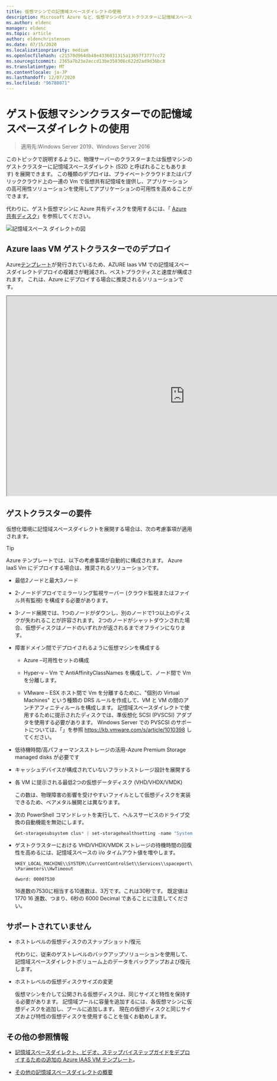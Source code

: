 ```yaml
---
title: 仮想マシンでの記憶域スペースダイレクトの使用
description: Microsoft Azure など、仮想マシンのゲストクラスターに記憶域スペースダイレクトを展開する方法。
ms.author: eldenc
manager: eldenc
ms.topic: article
author: eldenchristensen
ms.date: 07/15/2020
ms.localizationpriority: medium
ms.openlocfilehash: c21570d964db48e4336031315a13657f3777cc72
ms.sourcegitcommit: 2365a7b23e2eccd13be350306c622d2ad9d36bc8
ms.translationtype: MT
ms.contentlocale: ja-JP
ms.lasthandoff: 12/07/2020
ms.locfileid: "96788071"
---
```

# <a name="using-storage-spaces-direct-in-guest-virtual-machine-clusters"></a>ゲスト仮想マシンクラスターでの記憶域スペースダイレクトの使用

> 適用先:Windows Server 2019、Windows Server 2016

このトピックで説明するように、物理サーバーのクラスターまたは仮想マシンのゲストクラスターに記憶域スペースダイレクト (S2D と呼ばれることもあります) を展開できます。 この種類のデプロイは、プライベートクラウドまたはパブリッククラウド上の一連の Vm で仮想共有記憶域を提供し、アプリケーションの高可用性ソリューションを使用してアプリケーションの可用性を高めることができます。

代わりに、ゲスト仮想マシンに Azure 共有ディスクを使用するには、「 [Azure 共有ディスク](/azure/virtual-machines/windows/disks-shared)」を参照してください。

![記憶域スペース ダイレクトの図](media/storage-spaces-direct-in-vm/storage-spaces-direct-in-vm.png)

## <a name="deploying-in-azure-iaas-vm-guest-clusters"></a>Azure Iaas VM ゲストクラスターでのデプロイ

Azure[テンプレート](https://github.com/robotechredmond/301-storage-spaces-direct-md)が発行されているため、AZURE Iaas VM での記憶域スペースダイレクトデプロイの複雑さが軽減され、ベストプラクティスと速度が構成されます。 これは、Azure にデプロイする場合に推奨されるソリューションです。

<iframe src="https://channel9.msdn.com/Series/Microsoft-Hybrid-Cloud-Best-Practices-for-IT-Pros/Step-by-Step-Deploy-Windows-Server-2016-Storage-Spaces-Direct-S2D-Cluster-in-Microsoft-Azure/player" width="960" height="540" allowfullscreen></iframe>

## <a name="requirements-for-guest-clusters"></a>ゲストクラスターの要件

仮想化環境に記憶域スペースダイレクトを展開する場合は、次の考慮事項が適用されます。

> [!TIP]
> Azure テンプレートでは、以下の考慮事項が自動的に構成されます。 Azure IaaS Vm にデプロイする場合は、推奨されるソリューションです。

- 最低2ノードと最大3ノード

- 2-ノードデプロイでミラーリング監視サーバー (クラウド監視またはファイル共有監視) を構成する必要があります。

- 3-ノード展開では、1つのノードがダウンし、別のノードで1つ以上のディスクが失われることが許容されます。  2つのノードがシャットダウンされた場合、仮想ディスクはノードのいずれかが返されるまでオフラインになります。

- 障害ドメイン間でデプロイされるように仮想マシンを構成する

    - Azure –可用性セットの構成

    - Hyper-v – Vm で AntiAffinityClassNames を構成して、ノード間で Vm を分離します。

    - VMware – ESX ホスト間で Vm を分離するために、"個別の Virtual Machines" という種類の DRS ルールを作成して、VM と VM の間のアンチアフィニティルールを構成します。 記憶域スペースダイレクトで使用するために提示されたディスクでは、準仮想化 SCSI (PVSCSI) アダプタを使用する必要があります。 Windows Server での PVSCSI のサポートについては、「」を参照 https://kb.vmware.com/s/article/1010398 してください。

- 低待機時間/高パフォーマンスストレージの活用-Azure Premium Storage managed disks が必要です

- キャッシュデバイスが構成されていないフラットストレージ設計を展開する

- 各 VM に提示される最低2つの仮想データディスク (VHD/VHDX/VMDK)

    この数は、物理障害の影響を受けやすいファイルとして仮想ディスクを実装できるため、ベアメタル展開とは異なります。

- 次の PowerShell コマンドレットを実行して、ヘルスサービスのドライブ交換の自動機能を無効にします。

    ```powershell
    Get-storagesubsystem clus* | set-storagehealthsetting -name "System.Storage.PhysicalDisk.AutoReplace.Enabled" -value "False"
    ```

- ゲストクラスターにおける VHD/VHDX/VMDK ストレージの待機時間の回復性を高めるには、記憶域スペースの i/o タイムアウト値を増やします。

    `HKEY_LOCAL_MACHINE\\SYSTEM\\CurrentControlSet\\Services\\spaceport\\Parameters\\HwTimeout`

    `dword: 00007530`

    16進数の7530に相当する10進数は、3万です。これは30秒です。 既定値は 1770 16 進数、つまり、6秒の 6000 Decimal であることに注意してください。

## <a name="not-supported"></a>サポートされていません

- ホストレベルの仮想ディスクのスナップショット/復元

    代わりに、従来のゲストレベルのバックアップソリューションを使用して、記憶域スペースダイレクトボリューム上のデータをバックアップおよび復元します。

- ホストレベルの仮想ディスクサイズの変更

    仮想マシンを介して公開される仮想ディスクは、同じサイズと特性を保持する必要があります。 記憶域プールに容量を追加するには、各仮想マシンに仮想ディスクを追加し、プールに追加します。 現在の仮想ディスクと同じサイズおよび特性の仮想ディスクを使用することを強くお勧めします。

## <a name="additional-references"></a>その他の参照情報

- [記憶域スペースダイレクト、ビデオ、ステップバイステップガイドをデプロイするための追加の Azure IAAS VM テンプレート](https://techcommunity.microsoft.com/t5/Failover-Clustering/Deploying-IaaS-VM-Guest-Clusters-in-Microsoft-Azure/ba-p/372126)。

- [その他の記憶域スペースダイレクトの概要](./storage-spaces-direct-overview.md)

